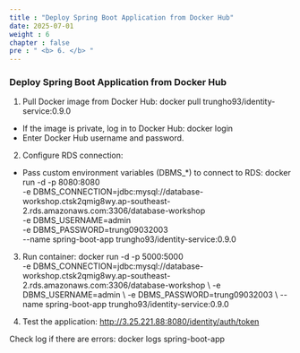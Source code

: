 ```yaml
---
title : "Deploy Spring Boot Application from Docker Hub"
date: 2025-07-01
weight : 6
chapter : false
pre : " <b> 6. </b> "
---
```

### Deploy Spring Boot Application from Docker Hub

1. Pull Docker image from Docker Hub:
docker pull trungho93/identity-service:0.9.0
- If the image is private, log in to Docker Hub:
docker login
- Enter Docker Hub username and password.

2. Configure RDS connection:
- Pass custom environment variables (DBMS_*) to connect to RDS:
docker run -d -p 8080:8080 \
-e DBMS_CONNECTION=jdbc:mysql://database-workshop.ctsk2qmig8wy.ap-southeast-2.rds.amazonaws.com:3306/database-workshop \
-e DBMS_USERNAME=admin \
-e DBMS_PASSWORD=trung09032003 \
--name spring-boot-app trungho93/identity-service:0.9.0

3. Run container:
docker run -d -p 5000:5000 \
-e DBMS_CONNECTION=jdbc:mysql://database-workshop.ctsk2qmig8wy.ap-southeast-2.rds.amazonaws.com:3306/database-workshop \ 
-e DBMS_USERNAME=admin \ 
-e DBMS_PASSWORD=trung09032003 \ 
--name spring-boot-app trungho93/identity-service:0.9.0

4. Test the application: 
http://3.25.221.88:8080/identity/auth/token

Check log if there are errors:
docker logs spring-boot-app